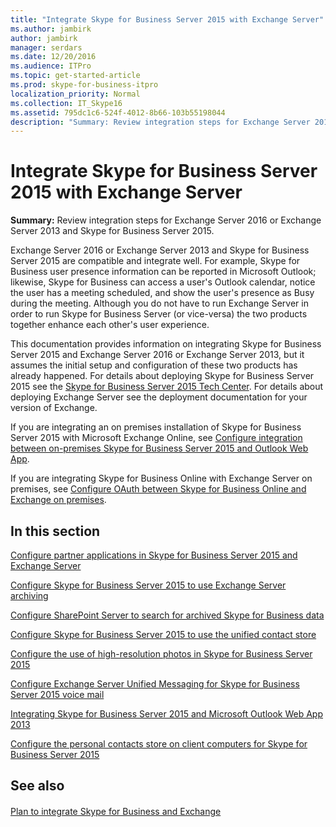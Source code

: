 ```yaml
---
title: "Integrate Skype for Business Server 2015 with Exchange Server"
ms.author: jambirk
author: jambirk
manager: serdars
ms.date: 12/20/2016
ms.audience: ITPro
ms.topic: get-started-article
ms.prod: skype-for-business-itpro
localization_priority: Normal
ms.collection: IT_Skype16
ms.assetid: 795dc1c6-524f-4012-8b66-103b55198044
description: "Summary: Review integration steps for Exchange Server 2016 or Exchange Server 2013 and Skype for Business Server 2015."
---
```


# Integrate Skype for Business Server 2015 with Exchange Server
 
**Summary:** Review integration steps for Exchange Server 2016 or Exchange Server 2013 and Skype for Business Server 2015.
  
Exchange Server 2016 or Exchange Server 2013 and Skype for Business Server 2015 are compatible and integrate well. For example, Skype for Business user presence information can be reported in Microsoft Outlook; likewise, Skype for Business can access a user's Outlook calendar, notice the user has a meeting scheduled, and show the user's presence as Busy during the meeting. Although you do not have to run Exchange Server in order to run Skype for Business Server (or vice-versa) the two products together enhance each other's user experience.
  
This documentation provides information on integrating Skype for Business Server 2015 and Exchange Server 2016 or Exchange Server 2013, but it assumes the initial setup and configuration of these two products has already happened. For details about deploying Skype for Business Server 2015 see the [Skype for Business Server 2015 Tech Center](https://go.microsoft.com/fwlink/p/?LinkId=246127). For details about deploying Exchange Server see the deployment documentation for your version of Exchange.
  
If you are integrating an on premises installation of Skype for Business Server 2015 with Microsoft Exchange Online, see [Configure integration between on-premises Skype for Business Server 2015 and Outlook Web App](outlook-web-app.md).
  
If you are integrating Skype for Business Online with Exchange Server on premises, see [Configure OAuth between Skype for Business Online and Exchange on premises](oauth-with-online-and-on-premises.md).
  
## In this section

[Configure partner applications in Skype for Business Server 2015 and Exchange Server](configure-partner-applications.md)
  
[Configure Skype for Business Server 2015 to use Exchange Server archiving](use-exchange-archiving.md)
  
[Configure SharePoint Server to search for archived Skype for Business data](sharepoint-to-search-for-archived-data.md)
  
[Configure Skype for Business Server 2015 to use the unified contact store](use-the-unified-contact-store.md)
  
[Configure the use of high-resolution photos in Skype for Business Server 2015](high-resolution-photos.md)
  
[Configure Exchange Server Unified Messaging for Skype for Business Server 2015 voice mail](exchangeunified-messaging-for-voice-mail.md)
  
[Integrating Skype for Business Server 2015 and Microsoft Outlook Web App 2013](http://technet.microsoft.com/library/513d4cc7-aa87-4f68-b99d-d58b63bdf242.aspx)
  
[Configure the personal contacts store on client computers for Skype for Business Server 2015](personal-contacts-store.md)
  
## See also

#### 

[Plan to integrate Skype for Business and Exchange](../../plan-your-deployment/integrate-with-exchange/integrate-with-exchange.md)

